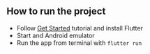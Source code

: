 

## How to run the project

- Follow [Get Started](https://flutter.dev/docs/get-started/install) tutorial and install Flutter
- Start and Android emulator
- Run the app from terminal with `flutter run`
